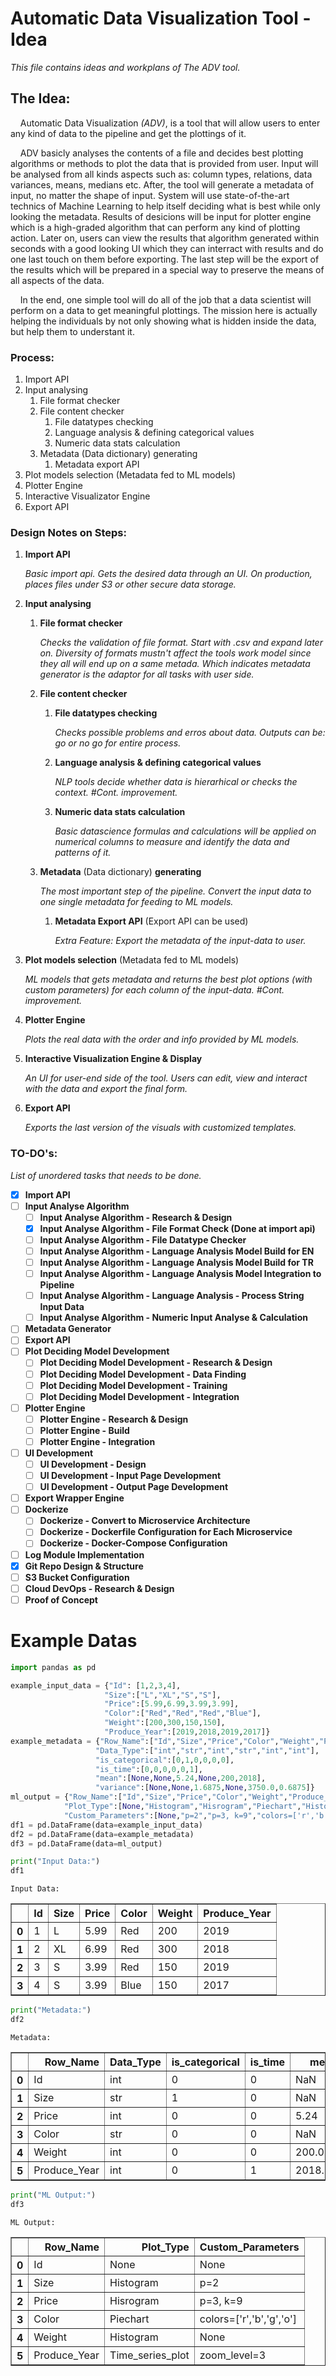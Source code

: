 # **Automatic Data Visualization Tool - Idea**
_This file contains ideas and workplans of The ADV tool._

## The Idea:  
&nbsp;&nbsp;&nbsp;&nbsp;Automatic Data Visualization *(ADV)*, is a tool that will allow users to enter any kind of data to the pipeline and get the plottings of it.  
  
&nbsp;&nbsp;&nbsp;&nbsp;ADV basicly analyses the contents of a file and decides best plotting algorithms or methods to plot the data that is provided from user. Input will be analysed from all kinds aspects such as: column types, relations, data variances, means, medians etc. After, the tool will generate a metadata of input, no matter the shape of input. System will use state-of-the-art technics of Machine Learning to help itself deciding what is best while only looking the metadata. Results of desicions will be input for plotter engine which is a high-graded algorithm that can perform any kind of plotting action. Later on, users can view the results that algorithm generated within seconds with a good looking UI which they can interract with results and do one last touch on them before exporting. The last step will be the export of the results which will be prepared in a special way to preserve the means of all aspects of the data.
  
&nbsp;&nbsp;&nbsp;&nbsp;In the end, one simple tool will do all of the job that a data scientist will perform on a data to get meaningful plottings. The mission here is actually helping the individuals by not only showing what is hidden inside the data, but help them to understant it.

### **Process:**
1. Import API  
2. Input analysing  
   1. File format checker  
   2. File content checker  
      1. File datatypes checking    
      2. Language analysis & defining categorical values  
      3. Numeric data stats calculation  
   3. Metadata (Data dictionary) generating  
      1. Metadata export API  
3. Plot models selection (Metadata fed to ML models) 
4. Plotter Engine  
5. Interactive Visualizator Engine  
6. Export API

### **Design Notes on Steps:**  

1. **Import API**
  
   _Basic import api. Gets the desired data through an UI. On production, places files under S3 or other secure data storage._ 
2. **Input analysing**  
   1. **File format checker**  
     
      _Checks the validation of file format. Start with .csv and expand later on. Diversity of formats mustn't affect the tools work model since they all will end up on a same metada. Which indicates metadata generator is the adaptor for all tasks with user side._
   2. **File content checker**  
      1. **File datatypes checking**  
        
          _Checks possible problems and erros about data. Outputs can be: go or no go for entire process._
      2. **Language analysis & defining categorical values**  
        
          _NLP tools decide whether data is hierarhical or checks the context. #Cont. improvement._
      3. **Numeric data stats calculation**  
        
          _Basic datascience formulas and calculations will be applied on numerical columns to measure and identify the data and patterns of it._
   3. **Metadata** (Data dictionary) **generating**  
     
      _The most important step of the pipeline. Convert the input data to one single metadata for feeding to ML models._
      1. **Metadata Export API** (Export API can be used)  
        
          _Extra Feature: Export the metadata of the input-data to user._
3. **Plot models selection** (Metadata fed to ML models)  
  
    _ML models that gets metadata and returns the best plot options (with custom parameters) for each column of the input-data. #Cont. improvement._
4. **Plotter Engine**  
  
    _Plots the real data with the order and info provided by ML models._
5. **Interactive Visualization Engine & Display** 
  
    _An UI for user-end side of the tool. Users can edit, view and interact with the data and export the final form._
6. **Export API**  
  
    _Exports the last version of the visuals with customized templates._

### **TO-DO's:**  
*List of unordered tasks that needs to be done.*

- [x] **Import API** 
- [ ] **Input Analyse Algorithm**
    - [ ] **Input Analyse Algorithm - Research & Design**
    - [x] **Input Analyse Algorithm - File Format Check (Done at import api)** 
    - [ ] **Input Analyse Algorithm - File Datatype Checker**
    - [ ] **Input Analyse Algorithm - Language Analysis Model Build for EN**
    - [ ] **Input Analyse Algorithm - Language Analysis Model Build for TR**
    - [ ] **Input Analyse Algorithm - Language Analysis Model Integration to Pipeline**
    - [ ] **Input Analyse Algorithm - Language Analysis - Process String Input Data**
    - [ ] **Input Analyse Algorithm - Numeric Input Analyse & Calculation**
- [ ] **Metadata Generator**
- [ ] **Export API**
- [ ] **Plot Deciding Model Development**
    - [ ] **Plot Deciding Model Development - Research & Design**
    - [ ] **Plot Deciding Model Development - Data Finding**
    - [ ] **Plot Deciding Model Development - Training**
    - [ ] **Plot Deciding Model Development - Integration**
- [ ] **Plotter Engine**
    - [ ] **Plotter Engine - Research & Design**
    - [ ] **Plotter Engine - Build**
    - [ ] **Plotter Engine - Integration**
- [ ] **UI Development**
    - [ ] **UI Development - Design**
    - [ ] **UI Development - Input Page Development**
    - [ ] **UI Development - Output Page Development**
- [ ] **Export Wrapper Engine**
- [ ] **Dockerize**
    - [ ] **Dockerize - Convert to Microservice Architecture**
    - [ ] **Dockerize - Dockerfile Configuration for Each Microservice**
    - [ ] **Dockerize - Docker-Compose Configuration**
- [ ] **Log Module Implementation**
- [x] **Git Repo Design & Structure**
- [ ] **S3 Bucket Configuration**
- [ ] **Cloud DevOps - Research & Design**
- [ ] **Proof of Concept**

# **Example Datas**


```python
import pandas as pd

example_input_data = {"Id": [1,2,3,4],
                     "Size":["L","XL","S","S"],
                     "Price":[5.99,6.99,3.99,3.99],
                     "Color":["Red","Red","Red","Blue"],
                     "Weight":[200,300,150,150],
                     "Produce_Year":[2019,2018,2019,2017]}
example_metadata = {"Row_Name":["Id","Size","Price","Color","Weight","Produce_Year"],
                   "Data_Type":["int","str","int","str","int","int"],
                   "is_categorical":[0,1,0,0,0,0],
                   "is_time":[0,0,0,0,0,1],
                   "mean":[None,None,5.24,None,200,2018],
                   "variance":[None,None,1.6875,None,3750.0,0.6875]}
ml_output = {"Row_Name":["Id","Size","Price","Color","Weight","Produce_Year"],
            "Plot_Type":[None,"Histogram","Hisrogram","Piechart","Histogram","Time_series_plot"],
            "Custom_Parameters":[None,"p=2","p=3, k=9","colors=['r','b','g','o']",None,"zoom_level=3"]}
df1 = pd.DataFrame(data=example_input_data)
df2 = pd.DataFrame(data=example_metadata)
df3 = pd.DataFrame(data=ml_output)

```


```python
print("Input Data:")
df1
```

    Input Data:





<div>
<style scoped>
    .dataframe tbody tr th:only-of-type {
        vertical-align: middle;
    }

    .dataframe tbody tr th {
        vertical-align: top;
    }

    .dataframe thead th {
        text-align: right;
    }
</style>
<table border="1" class="dataframe">
  <thead>
    <tr style="text-align: right;">
      <th></th>
      <th>Id</th>
      <th>Size</th>
      <th>Price</th>
      <th>Color</th>
      <th>Weight</th>
      <th>Produce_Year</th>
    </tr>
  </thead>
  <tbody>
    <tr>
      <th>0</th>
      <td>1</td>
      <td>L</td>
      <td>5.99</td>
      <td>Red</td>
      <td>200</td>
      <td>2019</td>
    </tr>
    <tr>
      <th>1</th>
      <td>2</td>
      <td>XL</td>
      <td>6.99</td>
      <td>Red</td>
      <td>300</td>
      <td>2018</td>
    </tr>
    <tr>
      <th>2</th>
      <td>3</td>
      <td>S</td>
      <td>3.99</td>
      <td>Red</td>
      <td>150</td>
      <td>2019</td>
    </tr>
    <tr>
      <th>3</th>
      <td>4</td>
      <td>S</td>
      <td>3.99</td>
      <td>Blue</td>
      <td>150</td>
      <td>2017</td>
    </tr>
  </tbody>
</table>
</div>




```python
print("Metadata:")
df2
```

    Metadata:





<div>
<style scoped>
    .dataframe tbody tr th:only-of-type {
        vertical-align: middle;
    }

    .dataframe tbody tr th {
        vertical-align: top;
    }

    .dataframe thead th {
        text-align: right;
    }
</style>
<table border="1" class="dataframe">
  <thead>
    <tr style="text-align: right;">
      <th></th>
      <th>Row_Name</th>
      <th>Data_Type</th>
      <th>is_categorical</th>
      <th>is_time</th>
      <th>mean</th>
      <th>variance</th>
    </tr>
  </thead>
  <tbody>
    <tr>
      <th>0</th>
      <td>Id</td>
      <td>int</td>
      <td>0</td>
      <td>0</td>
      <td>NaN</td>
      <td>NaN</td>
    </tr>
    <tr>
      <th>1</th>
      <td>Size</td>
      <td>str</td>
      <td>1</td>
      <td>0</td>
      <td>NaN</td>
      <td>NaN</td>
    </tr>
    <tr>
      <th>2</th>
      <td>Price</td>
      <td>int</td>
      <td>0</td>
      <td>0</td>
      <td>5.24</td>
      <td>1.6875</td>
    </tr>
    <tr>
      <th>3</th>
      <td>Color</td>
      <td>str</td>
      <td>0</td>
      <td>0</td>
      <td>NaN</td>
      <td>NaN</td>
    </tr>
    <tr>
      <th>4</th>
      <td>Weight</td>
      <td>int</td>
      <td>0</td>
      <td>0</td>
      <td>200.00</td>
      <td>3750.0000</td>
    </tr>
    <tr>
      <th>5</th>
      <td>Produce_Year</td>
      <td>int</td>
      <td>0</td>
      <td>1</td>
      <td>2018.00</td>
      <td>0.6875</td>
    </tr>
  </tbody>
</table>
</div>




```python
print("ML Output:")
df3
```

    ML Output:





<div>
<style scoped>
    .dataframe tbody tr th:only-of-type {
        vertical-align: middle;
    }

    .dataframe tbody tr th {
        vertical-align: top;
    }

    .dataframe thead th {
        text-align: right;
    }
</style>
<table border="1" class="dataframe">
  <thead>
    <tr style="text-align: right;">
      <th></th>
      <th>Row_Name</th>
      <th>Plot_Type</th>
      <th>Custom_Parameters</th>
    </tr>
  </thead>
  <tbody>
    <tr>
      <th>0</th>
      <td>Id</td>
      <td>None</td>
      <td>None</td>
    </tr>
    <tr>
      <th>1</th>
      <td>Size</td>
      <td>Histogram</td>
      <td>p=2</td>
    </tr>
    <tr>
      <th>2</th>
      <td>Price</td>
      <td>Hisrogram</td>
      <td>p=3, k=9</td>
    </tr>
    <tr>
      <th>3</th>
      <td>Color</td>
      <td>Piechart</td>
      <td>colors=['r','b','g','o']</td>
    </tr>
    <tr>
      <th>4</th>
      <td>Weight</td>
      <td>Histogram</td>
      <td>None</td>
    </tr>
    <tr>
      <th>5</th>
      <td>Produce_Year</td>
      <td>Time_series_plot</td>
      <td>zoom_level=3</td>
    </tr>
  </tbody>
</table>
</div>


